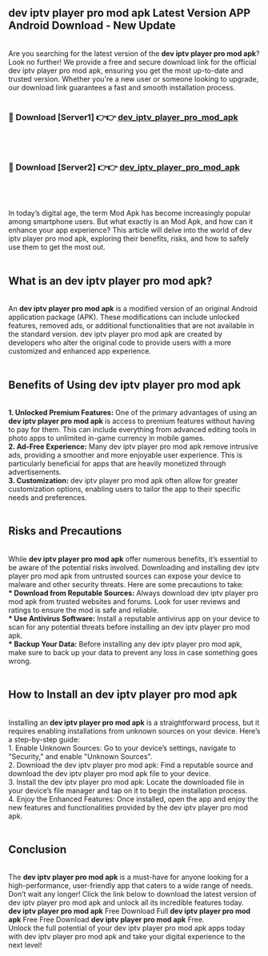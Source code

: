 ## dev iptv player pro mod apk Latest Version APP Android Download - New Update
<br>
Are you searching for the latest version of the <strong>dev iptv player pro mod apk</strong>? Look no further! We provide a free and secure download link for the official dev iptv player pro mod apk, ensuring you get the most up-to-date and trusted version. Whether you're a new user or someone looking to upgrade, our download link guarantees a fast and smooth installation process.
<br>
<br>
<h3>🔴 Download [Server1] 👉👉 <a href="https://modyolo.store/dev+iptv+player+pro+mod+apk">dev_iptv_player_pro_mod_apk</a></h3><br>
<br>
<h3>🔴 Download [Server2] 👉👉 <a href="https://modyolo.store/dev+iptv+player+pro+mod+apk">dev_iptv_player_pro_mod_apk</a></h3><br>
<br>
<br>
In today’s digital age, the term Mod Apk has become increasingly popular among smartphone users. But what exactly is an Mod Apk, and how can it enhance your app experience? This article will delve into the world of dev iptv player pro mod apk, exploring their benefits, risks, and how to safely use them to get the most out.
<br>
<br>
<h2>What is an dev iptv player pro mod apk?</h2>
<br>
An <strong>dev iptv player pro mod apk</strong> is a modified version of an original Android application package (APK). These modifications can include unlocked features, removed ads, or additional functionalities that are not available in the standard version. dev iptv player pro mod apk are created by developers who alter the original code to provide users with a more customized and enhanced app experience.
<br>
<br>
<h2>Benefits of Using dev iptv player pro mod apk</h2>
<br>
<strong> 1. Unlocked Premium Features:</strong> One of the primary advantages of using an <strong>dev iptv player pro mod apk</strong> is access to premium features without having to pay for them. This can include everything from advanced editing tools in photo apps to unlimited in-game currency in mobile games.
<br>
<strong> 2. Ad-Free Experience:</strong> Many dev iptv player pro mod apk remove intrusive ads, providing a smoother and more enjoyable user experience. This is particularly beneficial for apps that are heavily monetized through advertisements.
<br>
<strong> 3. Customization:</strong> dev iptv player pro mod apk often allow for greater customization options, enabling users to tailor the app to their specific needs and preferences.
<br>
<br>
<h2>Risks and Precautions</h2>
<br>
While <strong>dev iptv player pro mod apk</strong> offer numerous benefits, it’s essential to be aware of the potential risks involved. Downloading and installing dev iptv player pro mod apk from untrusted sources can expose your device to malware and other security threats. Here are some precautions to take:
<br>
<strong> * Download from Reputable Sources:</strong> Always download dev iptv player pro mod apk from trusted websites and forums. Look for user reviews and ratings to ensure the mod is safe and reliable.
<br>
<strong> * Use Antivirus Software:</strong> Install a reputable antivirus app on your device to scan for any potential threats before installing an dev iptv player pro mod apk.
<br>
<strong> * Backup Your Data:</strong> Before installing any dev iptv player pro mod apk, make sure to back up your data to prevent any loss in case something goes wrong.
<br>
<br>
<h2>How to Install an dev iptv player pro mod apk</h2>
<br>
Installing an <strong>dev iptv player pro mod apk</strong> is a straightforward process, but it requires enabling installations from unknown sources on your device. Here’s a step-by-step guide:
<br>
 1. Enable Unknown Sources: Go to your device’s settings, navigate to "Security," and enable "Unknown Sources".
<br>
 2. Download the dev iptv player pro mod apk: Find a reputable source and download the dev iptv player pro mod apk file to your device.
<br>
 3. Install the dev iptv player pro mod apk: Locate the downloaded file in your device’s file manager and tap on it to begin the installation process.
<br>
 4. Enjoy the Enhanced Features: Once installed, open the app and enjoy the new features and functionalities provided by the dev iptv player pro mod apk.
<br>
<br>
<h2><strong>Conclusion</strong></h2>
<br>
The <strong>dev iptv player pro mod apk</strong> is a must-have for anyone looking for a high-performance, user-friendly app that caters to a wide range of needs. Don’t wait any longer! Click the link below to download the latest version of dev iptv player pro mod apk and unlock all its incredible features today.
<br>
<strong>dev iptv player pro mod apk</strong> Free Download Full <strong>dev iptv player pro mod apk</strong> Free Free Download <strong>dev iptv player pro mod apk</strong> Free.
<br>
Unlock the full potential of your dev iptv player pro mod apk apps today with dev iptv player pro mod apk and take your digital experience to the next level!
